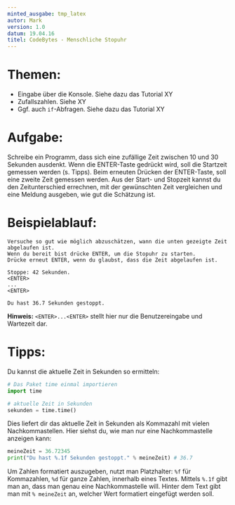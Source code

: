 ```yaml
---
minted_ausgabe: tmp_latex
autor: Mark
version: 1.0
datum: 19.04.16
titel: CodeBytes - Menschliche Stopuhr
---
```


# Themen:
- Eingabe über die Konsole. Siehe dazu das Tutorial XY
- Zufallszahlen. Siehe XY
- Ggf. auch `if`-Abfragen. Siehe dazu das Tutorial XY

# Aufgabe:
Schreibe ein Programm, dass sich eine zufällige Zeit zwischen 10 und 30 Sekunden ausdenkt. Wenn die ENTER-Taste gedrückt wird, soll die Startzeit gemessen werden (s. Tipps).
Beim erneuten Drücken der ENTER-Taste, soll eine zweite Zeit gemessen werden. Aus der Start- und Stopzeit kannst du den Zeitunterschied errechnen, mit der gewünschten Zeit vergleichen und eine Meldung ausgeben, wie gut die Schätzung ist.


# Beispielablauf:
```
Versuche so gut wie möglich abzuschätzen, wann die unten gezeigte Zeit  
abgelaufen ist.  
Wenn du bereit bist drücke ENTER, um die Stopuhr zu starten.  
Drücke erneut ENTER, wenn du glaubst, dass die Zeit abgelaufen ist.

Stoppe: 42 Sekunden.
<ENTER>
...
<ENTER>

Du hast 36.7 Sekunden gestoppt.

```
**Hinweis:** `<ENTER>...<ENTER>` stellt hier nur die Benutzereingabe und Wartezeit dar.


# Tipps:
Du kannst die aktuelle Zeit in Sekunden so ermitteln:

```python
# Das Paket time einmal importieren
import time

# aktuelle Zeit in Sekunden
sekunden = time.time()
```
Dies liefert dir das aktuelle Zeit in Sekunden als Kommazahl mit vielen Nachkommastellen. Hier siehst du, wie man nur eine Nachkommastelle anzeigen kann:

```python
meineZeit = 36.72345
print("Du hast %.1f Sekunden gestoppt." % meineZeit) # 36.7
```
Um Zahlen formatiert auszugeben, nutzt man Platzhalter: `%f` für Kommazahlen, `%d` für ganze Zahlen, innerhalb eines Textes.
Mittels `%.1f` gibt man an, dass man genau eine Nachkommastelle will. Hinter dem Text gibt man mit `% meineZeit` an, welcher Wert formatiert eingefügt werden soll.
